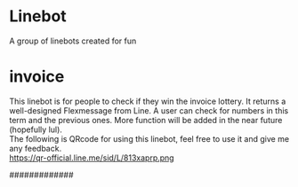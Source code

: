 # Linebot
A group of linebots created for fun

# invoice
This linebot is for people to check if they win the invoice lottery. It returns a well-designed Flexmessage from Line.
A user can check for numbers in this term and the previous ones. More function will be added in the near future (hopefully lul).\
The following is QRcode for using this linebot, feel free to use it and give me any feedback.\
https://qr-official.line.me/sid/L/813xaprp.png

#############
